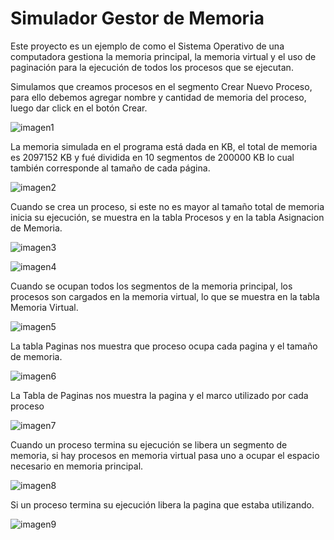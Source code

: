 # Simulador Gestor de Memoria
Este proyecto es un ejemplo de como el Sistema Operativo de una computadora gestiona la memoria principal, la memoria virtual y el uso de paginación para la ejecución de todos los procesos que se ejecutan.

Simulamos que creamos procesos en el segmento Crear Nuevo Proceso, para ello debemos agregar nombre y cantidad de memoria del proceso, luego dar click en el botón Crear.

![imagen1](8.jpg)

La memoria simulada en el programa está dada en KB, el total de memoria es 2097152 KB y fué dividida en 10 segmentos de 200000 KB lo cual también corresponde al tamaño de cada página.

![imagen2](2.jpg)

Cuando se crea un proceso, si este no es mayor al tamaño total de memoria inicia su ejecución, se muestra en la tabla Procesos y en la tabla Asignacion de Memoria.

![imagen3](9.jpg)

![imagen4](10.jpg)

Cuando se ocupan todos los segmentos de la memoria principal, los procesos son cargados en la memoria virtual, lo que se muestra en la tabla Memoria Virtual.

![imagen5](3.jpg)

La tabla Paginas nos muestra que proceso ocupa cada pagina y el tamaño de memoria.

![imagen6](4.jpg)

La Tabla de Paginas nos muestra la pagina y el marco utilizado por cada proceso

![imagen7](5.jpg)

Cuando un proceso termina su ejecución se libera un segmento de memoria, si hay procesos en memoria virtual pasa uno a ocupar el espacio necesario en memoria principal.

![imagen8](6.jpg)

Si un proceso termina su ejecución libera la pagina que estaba utilizando.

![imagen9](7.jpg)

